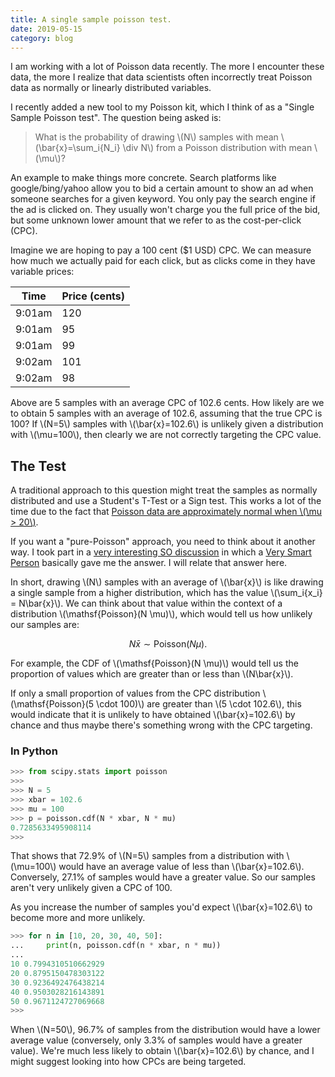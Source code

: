 ```yaml
---
title: A single sample poisson test.
date: 2019-05-15
category: blog
---
```


I am working with a lot of Poisson data recently. The more I encounter these data, the more I realize that data scientists often incorrectly treat Poisson data as normally or linearly distributed variables.

I recently added a new tool to my Poisson kit, which I think of as a "Single Sample Poisson test". The question being asked is:

> What is the probability of drawing \\(N\\) samples with mean \\(\bar{x}=\sum_i{N_i} \div N\\) from a Poisson distribution with mean \\(\mu\\)?

An example to make things more concrete. Search platforms like google/bing/yahoo allow you to bid a certain amount to show an ad when someone searches for a given keyword. You only pay the search engine if the ad is clicked on. They usually won't charge you the full price of the bid, but some unknown lower amount that we refer to as the cost-per-click (CPC).

Imagine we are hoping to pay a 100 cent ($1 USD) CPC.  We can measure how much we actually paid for each click, but as clicks come in they have variable prices:

| Time   | Price (cents) |
|--------|---------------|
| 9:01am | 120           |
| 9:01am | 95            |
| 9:01am | 99            |
| 9:02am | 101           |
| 9:02am | 98            |

Above are 5 samples with an average CPC of 102.6 cents. How likely are we to obtain 5 samples with an average of 102.6, assuming that the true CPC is 100? If \\(N=5\\) samples with \\(\bar{x}=102.6\\) is unlikely given a distribution with \\(\mu=100\\), then clearly we are not correctly targeting the CPC value.

## The Test

A traditional approach to this question might treat the samples as normally distributed and use a Student's T-Test or a Sign test. This works a lot of the time due to the fact that [Poisson data are approximately normal when \\(\mu > 20\\)](http://socr.ucla.edu/Applets.dir/NormalApprox2PoissonApplet.html).

If you want a "pure-Poisson" approach, you need to think about it another way. I took part in a [very interesting SO discussion](https://stats.stackexchange.com/questions/399803/compute-sample-probabilities-given-a-poisson-distribution) in which a [Very Smart Person](https://stats.stackexchange.com/users/85665/bruceet) basically gave me the answer. I will relate that answer here.

In short, drawing \\(N\\) samples with an average of \\(\bar{x}\\) is like drawing a single sample from a higher distribution, which has the value \\(\sum_i{x_i} = N\bar{x}\\). We can think about that value within the context of a distribution \\(\mathsf{Poisson}(N \mu)\\), which would tell us how unlikely our samples are:

$$
N \bar x \sim \mathsf{Poisson}(N \mu).
$$

For example, the CDF of \\(\mathsf{Poisson}(N \mu)\\) would tell us the proportion of values which are greater than or less than \\(N\bar{x}\\).

If only a small proportion of values from the CPC distribution \\(\mathsf{Poisson}(5 \cdot 100)\\) are greater than \\(5 \cdot 102.6\\), this would indicate that it is unlikely to have obtained \\(\bar{x}=102.6\\) by chance and thus maybe there's something wrong with the CPC targeting.

### In Python

```python
>>> from scipy.stats import poisson
>>>
>>> N = 5
>>> xbar = 102.6
>>> mu = 100
>>> p = poisson.cdf(N * xbar, N * mu)
0.7285633495908114
>>>
```

That shows that 72.9% of \\(N=5\\) samples from a distribution with \\(\mu=100\\) would have an average value of less than \\(\bar{x}=102.6\\). Conversely, 27.1% of samples would have a greater value. So our samples aren't very unlikely given a CPC of 100.

As you increase the number of samples you'd expect \\(\bar{x}=102.6\\) to become more and more unlikely.

```python
>>> for n in [10, 20, 30, 40, 50]:
...     print(n, poisson.cdf(n * xbar, n * mu))
...
10 0.7994310510662929
20 0.8795150478303122
30 0.9236492476438214
40 0.9503028216143891
50 0.9671124727069668
>>>
```

When \\(N=50\\), 96.7% of samples from the distribution would have a lower average value (conversely, only 3.3% of samples would have a greater value). We're much less likely to obtain \\(\bar{x}=102.6\\) by chance, and I might suggest looking into how CPCs are being targeted.
